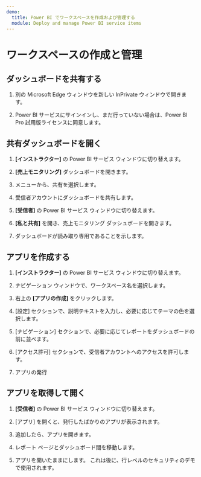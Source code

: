 ```yaml
---
demo:
  title: Power BI でワークスペースを作成および管理する
  module: Deploy and manage Power BI service items
---
```


# ワークスペースの作成と管理

## ダッシュボードを共有する

1. 別の Microsoft Edge ウィンドウを新しい InPrivate ウィンドウで開きます。

1. Power BI サービスにサインインし、まだ行っていない場合は、Power BI Pro 試用版ライセンスに同意します。

## 共有ダッシュボードを開く

1. **[インストラクター]** の Power BI サービス ウィンドウに切り替えます。

1. **[売上モニタリング]** ダッシュボードを開きます。

1. メニューから、共有を選択します。

1. 受信者アカウントにダッシュボードを共有します。

1. **[受信者]** の Power BI サービス ウィンドウに切り替えます。

1. **[私と共有]** を開き、売上モニタリング ダッシュボードを開きます。

1. ダッシュボードが読み取り専用であることを示します。

## アプリを作成する

1. **[インストラクター]** の Power BI サービス ウィンドウに切り替えます。

1. ナビゲーション ウィンドウで、ワークスペース名を選択します。

1. 右上の **[アプリの作成]** をクリックします。

1. [設定] セクションで、説明テキストを入力し、必要に応じてテーマの色を選択します。

1. [ナビゲーション] セクションで、必要に応じてレポートをダッシュボードの前に並べます。

1. [アクセス許可] セクションで、受信者アカウントへのアクセスを許可します。

1. アプリの発行

## アプリを取得して開く

1. **[受信者]** の Power BI サービス ウィンドウに切り替えます。

1. [アプリ] を開くと、発行したばかりのアプリが表示されます。

1. 追加したら、アプリを開きます。

1. レポート ページとダッシュボード間を移動します。

1. アプリを開いたままにします。 これは後に、行レベルのセキュリティのデモで使用されます。
